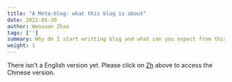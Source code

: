 ```yaml
---
title: "A Meta-blog: what this blog is about"
date: 2022-05-30
author: Wenxuan Zhao
tags: ['']
summary: Why do I start writting blog and what can you expect from this blog
weight: 1
---
```

There isn't a English version yet. Please click on <ins>Zh</ins> above to access the Chinese version.

